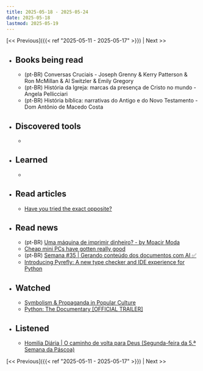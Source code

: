 ```yaml
---
title: 2025-05-18 - 2025-05-24
date: 2025-05-18
lastmod: 2025-05-19
---
```


[<< Previous]({{< ref "2025-05-11 - 2025-05-17" >}}) | Next >>

- ## Books being read
  - (pt-BR) Conversas Cruciais - Joseph Grenny & Kerry Patterson & Ron McMillan
    & Al Switzler & Emily Gregory
  - (pt-BR) História da Igreja: marcas da presença de Cristo no mundo - Angela
    Pellicciari
  - (pt-BR) História bíblica: narrativas do Antigo e do Novo Testamento - Dom
    Antônio de Macedo Costa

- ## Discovered tools
  -

- ## Learned
  -

- ## Read articles
  - [Have you tried the exact opposite?](https://world.hey.com/dhh/have-you-tried-the-exact-opposite-1d55b7b5)

- ## Read news
  - (pt-BR) [Uma máquina de imprimir dinheiro? - by Moacir Moda](https://moacirmoda.substack.com/p/uma-maquina-de-imprimir-dinheiro)
  - [Cheap mini PCs have gotten really good](https://world.hey.com/dhh/cheap-mini-pcs-have-gotten-really-good-c70ab40f)
  - (pt-BR) [Semana #35 | Gerando conteúdo dos documentos com AI ✅](https://mabreu.substack.com/p/semana-35-gerando-conteudo-dos-documentos)
  - [Introducing Pyrefly: A new type checker and IDE experience for Python](https://engineering.fb.com/2025/05/15/developer-tools/introducing-pyrefly-a-new-type-checker-and-ide-experience-for-python/)

- ## Watched
  - [Symbolism & Propaganda in Popular Culture](https://www.youtube.com/watch?v=soh-3jiHq4s)
  - [Python: The Documentary [OFFICIAL TRAILER]](https://www.youtube.com/watch?v=pqBqdNIPrbo)

- ## Listened
  - [Homilia Diária | O caminho de volta para Deus (Segunda-feira da 5.ª Semana da Páscoa)](https://www.youtube.com/watch?v=M3oVD7CSedw)

[<< Previous]({{< ref "2025-05-11 - 2025-05-17" >}}) | Next >>
